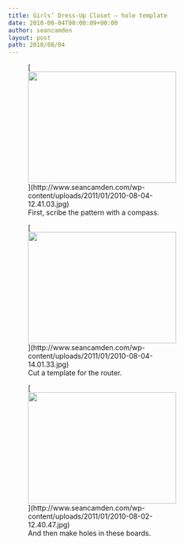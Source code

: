 ```yaml
---
title: Girls’ Dress-Up Closet — hole template
date: 2010-08-04T00:00:09+00:00
author: seancamden
layout: post
path: 2010/08/04
---
```

<figure id="attachment_311" style="width: 300px" class="wp-caption alignnone">[<img src="http://www.seancamden.com/wp-content/uploads/2011/01/2010-08-04-12.41.03-300x225.jpg" alt="" title="2010-08-04 12.41.03" width="300" height="225" class="alignnone size-medium wp-image-304" srcset="http://seancamden.cosm/wp-content/uploads/2011/01/2010-08-04-12.41.03-300x225.jpg 300w, http://seancamden.cosm/wp-content/uploads/2011/01/2010-08-04-12.41.03-1024x768.jpg 1024w" sizes="(max-width: 300px) 100vw, 300px" />](http://www.seancamden.com/wp-content/uploads/2011/01/2010-08-04-12.41.03.jpg)<figcaption class="wp-caption-text">First, scribe the pattern with a compass.</figcaption></figure>
  
<figure id="attachment_312" style="width: 300px" class="wp-caption alignnone">[<img src="http://www.seancamden.com/wp-content/uploads/2011/01/2010-08-04-14.01.33-300x225.jpg" alt="" title="2010-08-04 14.01.33" width="300" height="225" class="alignnone size-medium wp-image-305" srcset="http://seancamden.cosm/wp-content/uploads/2011/01/2010-08-04-14.01.33-300x225.jpg 300w, http://seancamden.cosm/wp-content/uploads/2011/01/2010-08-04-14.01.33-1024x768.jpg 1024w" sizes="(max-width: 300px) 100vw, 300px" />](http://www.seancamden.com/wp-content/uploads/2011/01/2010-08-04-14.01.33.jpg)<figcaption class="wp-caption-text">Cut a template for the router.</figcaption></figure>
  
<figure id="attachment_310" style="width: 300px" class="wp-caption alignnone">[<img src="http://www.seancamden.com/wp-content/uploads/2011/01/2010-08-02-12.40.47-300x225.jpg" alt="" title="2010-08-02 12.40.47" width="300" height="225" class="alignnone size-medium wp-image-306" srcset="http://seancamden.cosm/wp-content/uploads/2011/01/2010-08-02-12.40.47-300x225.jpg 300w, http://seancamden.cosm/wp-content/uploads/2011/01/2010-08-02-12.40.47-1024x768.jpg 1024w" sizes="(max-width: 300px) 100vw, 300px" />](http://www.seancamden.com/wp-content/uploads/2011/01/2010-08-02-12.40.47.jpg)<figcaption class="wp-caption-text">And then make holes in these boards.</figcaption></figure>
